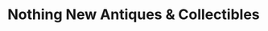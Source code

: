 ---
title: "Nothing New Antiques & Collectibles"
url: /manlius/nothing-new-antiques-and-collectibles/
shop: antiques
---